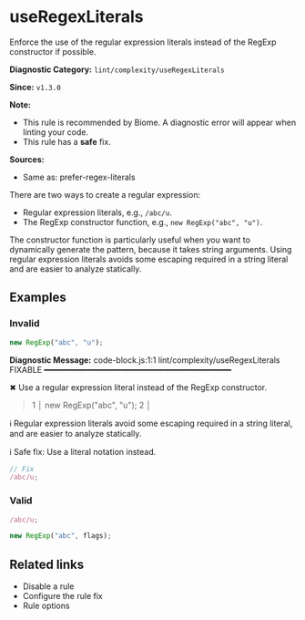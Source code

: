 # useRegexLiterals

Enforce the use of the regular expression literals instead of the RegExp constructor if possible.

**Diagnostic Category:** `lint/complexity/useRegexLiterals`

**Since:** `v1.3.0`

**Note:**
- This rule is recommended by Biome. A diagnostic error will appear when linting your code.
- This rule has a **safe** fix.

**Sources:** 
- Same as: prefer-regex-literals

There are two ways to create a regular expression:
- Regular expression literals, e.g., `/abc/u`.
- The RegExp constructor function, e.g., `new RegExp("abc", "u")`.

The constructor function is particularly useful when you want to dynamically generate the pattern, because it takes string arguments. Using regular expression literals avoids some escaping required in a string literal and are easier to analyze statically.

## Examples

### Invalid

```js
new RegExp("abc", "u");
```

**Diagnostic Message:**
code-block.js:1:1 lint/complexity/useRegexLiterals FIXABLE ━━━━━━━━━━━━━━━━━━━━━━━━━━━━━━━━━━━━━━━

✖ Use a regular expression literal instead of the RegExp constructor.

> 1 │ new RegExp("abc", "u");
> 2 │ 

ℹ Regular expression literals avoid some escaping required in a string literal, and are easier to analyze statically.

ℹ Safe fix: Use a literal notation instead.

```js
// Fix
/abc/u;
```

### Valid

```js
/abc/u;

new RegExp("abc", flags);
```

## Related links

- Disable a rule
- Configure the rule fix
- Rule options
